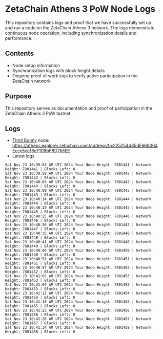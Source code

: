 # ZetaChain Athens 3 PoW Node Logs
This repository contains logs and proof that we have successfully set up and run a node on the ZetaChain Athens 3 network. The logs demonstrate continuous node operation, including synchronization details and performance.

## Contents
- Node setup information
- Synchronization logs with block height details
- Ongoing proof of work logs to verify active participation in the ZetaChain network

## Purpose
This repository serves as documentation and proof of participation in the ZetaChain Athens 3 PoW testnet.

## Logs

- [Third Bunny](https://thirdbunny.xyz/) node: https://athens.explorer.zetachain.com/address/0x225254d35dE666064Eccc5ce16eF1D8bF8D7b5EE
- Latest logs:
```
Sat Nov 23 10:39:53 AM UTC 2024 Your Node Height: 7801441 | Network Height: 7801441 | Blocks Left: 0
Sat Nov 23 10:39:58 AM UTC 2024 Your Node Height: 7801442 | Network Height: 7801442 | Blocks Left: 0
Sat Nov 23 10:40:03 AM UTC 2024 Your Node Height: 7801443 | Network Height: 7801443 | Blocks Left: 0
Sat Nov 23 10:40:09 AM UTC 2024 Your Node Height: 7801443 | Network Height: 7801443 | Blocks Left: 0
Sat Nov 23 10:40:14 AM UTC 2024 Your Node Height: 7801444 | Network Height: 7801444 | Blocks Left: 0
Sat Nov 23 10:40:19 AM UTC 2024 Your Node Height: 7801445 | Network Height: 7801445 | Blocks Left: 0
Sat Nov 23 10:40:25 AM UTC 2024 Your Node Height: 7801446 | Network Height: 7801446 | Blocks Left: 0
Sat Nov 23 10:40:30 AM UTC 2024 Your Node Height: 7801447 | Network Height: 7801447 | Blocks Left: 0
Sat Nov 23 10:40:35 AM UTC 2024 Your Node Height: 7801448 | Network Height: 7801448 | Blocks Left: 0
Sat Nov 23 10:40:41 AM UTC 2024 Your Node Height: 7801449 | Network Height: 7801449 | Blocks Left: 0
Sat Nov 23 10:40:46 AM UTC 2024 Your Node Height: 7801450 | Network Height: 7801450 | Blocks Left: 0
Sat Nov 23 10:40:51 AM UTC 2024 Your Node Height: 7801451 | Network Height: 7801451 | Blocks Left: 0
Sat Nov 23 10:40:57 AM UTC 2024 Your Node Height: 7801452 | Network Height: 7801452 | Blocks Left: 0
Sat Nov 23 10:41:02 AM UTC 2024 Your Node Height: 7801453 | Network Height: 7801453 | Blocks Left: 0
Sat Nov 23 10:41:07 AM UTC 2024 Your Node Height: 7801453 | Network Height: 7801453 | Blocks Left: 0
Sat Nov 23 10:41:12 AM UTC 2024 Your Node Height: 7801454 | Network Height: 7801454 | Blocks Left: 0
Sat Nov 23 10:41:18 AM UTC 2024 Your Node Height: 7801455 | Network Height: 7801455 | Blocks Left: 0
Sat Nov 23 10:41:23 AM UTC 2024 Your Node Height: 7801456 | Network Height: 7801456 | Blocks Left: 0
Sat Nov 23 10:41:28 AM UTC 2024 Your Node Height: 7801457 | Network Height: 7801457 | Blocks Left: 0
Sat Nov 23 10:41:34 AM UTC 2024 Your Node Height: 7801458 | Network Height: 7801458 | Blocks Left: 0
```
